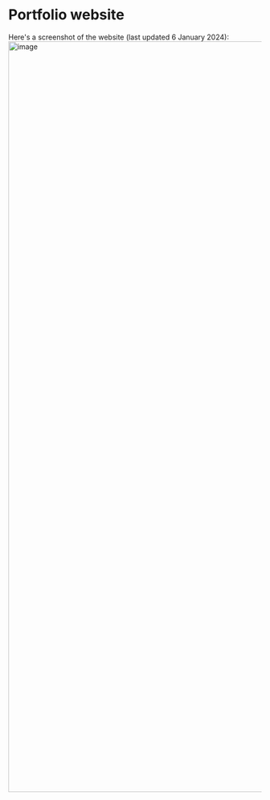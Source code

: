 # Portfolio website
Here's a screenshot of the website (last updated 6 January 2024):
<img width="1494" alt="image" src="https://github.com/steenbokdev/steenbokdev.github.io/assets/155370942/c1caf107-33d9-4076-8ff1-e9a51bb01144">
